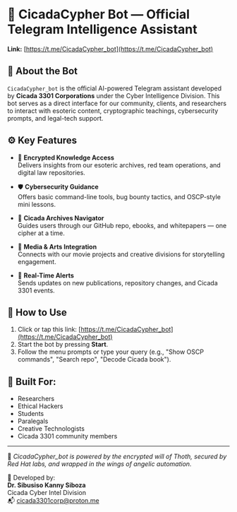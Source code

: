 # 🤖 CicadaCypher Bot — Official Telegram Intelligence Assistant

**Link:** [https://t.me/CicadaCypher_bot](https://t.me/CicadaCypher_bot)

## 🧠 About the Bot

`CicadaCypher_bot` is the official AI-powered Telegram assistant developed by **Cicada 3301 Corporations** under the Cyber Intelligence Division. This bot serves as a direct interface for our community, clients, and researchers to interact with esoteric content, cryptographic teachings, cybersecurity prompts, and legal-tech support.

## ⚙️ Key Features

- 🧬 **Encrypted Knowledge Access**  
  Delivers insights from our esoteric archives, red team operations, and digital law repositories.

- 🛡️ **Cybersecurity Guidance**  
  Offers basic command-line tools, bug bounty tactics, and OSCP-style mini lessons.

- 📜 **Cicada Archives Navigator**  
  Guides users through our GitHub repo, ebooks, and whitepapers — one cipher at a time.

- 🎥 **Media & Arts Integration**  
  Connects with our movie projects and creative divisions for storytelling engagement.

- 📢 **Real-Time Alerts**  
  Sends updates on new publications, repository changes, and Cicada 3301 events.

## 🚀 How to Use

1. Click or tap this link: [https://t.me/CicadaCypher_bot](https://t.me/CicadaCypher_bot)  
2. Start the bot by pressing **Start**.  
3. Follow the menu prompts or type your query (e.g., "Show OSCP commands", "Search repo", "Decode Cicada book").

## 🔐 Built For:

- Researchers  
- Ethical Hackers  
- Students  
- Paralegals  
- Creative Technologists  
- Cicada 3301 community members

---

📡 *CicadaCypher_bot is powered by the encrypted will of Thoth, secured by Red Hat labs, and wrapped in the wings of angelic automation.*

🧠 Developed by:  
**Dr. Sibusiso Kanny Siboza**  
Cicada Cyber Intel Division  
📬 [cicada3301corp@proton.me](mailto:cicada3301corp@proton.me)

